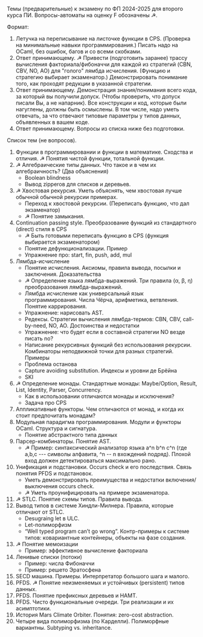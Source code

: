 Темы (предварительные) к экзамену по ФП 2024-2025 для второго курса ПИ.
Вопросы-автоматы на оценку F обозначены ☭.

Формат:
1) Летучка на переписывание на листочке функции в CPS. (Проверка на минимальные навыки программирования.)
   Писать надо на OCaml, без ошибок, багов и со всеми скобками.
2) Ответ принимающему. ☭ Привести (подготовить заранее) трассу вычисления факториала/фибоначчи для каждой из стратегий (CBN, CBV, NO, AO) для "голого" лямбда исчисления.
   (Функцию и стратегию выбирает экзаменатор.)
   Демонстрировать понимание того, как проходят редукции в указанной стратегии.
3) Ответ принимающему.
   Демонстрация знания/понимания всего кода, за который вы получили допуск. (Чтобы проверить, что допуск писали Вы, а не напарник).
   Все конструкции и код, которые были нагуглены, должны быть осмыслены.
   В том числе, надо уметь отвечать, за что отвечают типовые параметры у типов данных, объявленных в вашем коде.
4) Ответ принимающему. Вопросы из списка ниже без подготовки.

Список тем (не вопросов).

1. Функции в программировании и функции в математике. Сходства и отличия. ☭ Понятия чистой функции, тотальной функции.
1. ☭ Алгебраические типы данных. Что такое и в чем их алгебраичность? (Два объяснения)
   * Boolean blindness
   * Вывод zipperов для списков и деревьев.
1. ☭ Хвостовая рекурсия. Уметь объяснять, чем хвостовая лучше обычной обычной рекурсии примерах.
   * Переход к хвостовой рекурсии. (Переписать функцию, что дал экзаменатор)
   * ☭ Понятие замыкания.
1. Continuation passing style. Преобразование функций из стандартного (direct) стиля в CPS
   * ☭ Быть готовыми переписать функцию в CPS (функция выбирается экзаменатором)
   * Понятие дефункционализации. Пример
   * Упражнение про: start, fin, push, add, mul
1. Лямбда-исчисление
   * Понятие исчисления. Аксиомы, правила вывода, посылки и заключения. Доказательства
   * ☭ Определение языка лямбда-выражений. Три правила (α, β, η) преобразования лямбда-выражений.
   * Лямбда исчисление как универсальный язык программирования. Числа Чёрча, арифметика, ветвления. Понятие каррирования.
   * Упражнение: нарисовать AST.
   * Редексы. Стратегии вычисления лямбда-термов: CBN, CBV, call-by-need, NO, AO. Достоинства и недостатки
   * Упражнение: что будет если в составной стратегии NO везде писать no?
   * Написание рекурсивных функций без использования рекурсии. Комбинаторы неподвижной точки для разных стратегий. Примеры
   * Проблема останова
   * Capture avoiding substitution. Индексы и уровни де Брёйна
   * SKI
1. ☭ Определение монады. Стандартные монады: Maybe/Option, Result, List, Identity, Parser, Concurrency.
   * Как в использовании отличаются монады и исключения?
   * Задача про CPS
1. Аппликативные функторы. Чем отличаются от монад, и когда их стоит предпочитать монадам?
1. Модульная парадигма программирования. Модули и функторы OCaml. Структура и сигнатура.
   * Понятие абстрактного типа данных
1. Парсер-комбинаторы. Понятие AST.
   * ☭ Пример: синтаксический анализатор языка a^n b^n c^n (где а,b,c --- символы алфавита, ^n -- n вхождений подряд).
     Плохой вход должен детектироваться максимально рано.
1. Унификация и подстановки. Occurs check и его последствия. Связь понятия PFDS и подстановок.
   * Уметь демонстрировать преимущества и недостатки включения/выключения occurs check.
   * ☭ Уметь проунифицировать на примере экзаменатора.
1. ☭ STLC. Понятие схемы типов. Правила вывода.
1. Вывод типов в системе Хиндли-Милнера. Правила, которые отличают от STLC.
   * Desugraing let в ULC.
   * Let-полиморфизм
   * “Well typed program can’t go wrong”. Контр-примеры к системе типов: ковариантные контейнеры, объекты на фазе создания.
1. ☭ Понятие мемоизации
   * Пример: эффективное вычисление факториала
1. Ленивые списки (потоки)
   * Пример: числа Фибоначчи
   * Пример: решето Эратосфена
1. SECD машина. Примеры. Интерпретатор большого шага и малого.
1. PFDS. ☭ Понятие неизменяемых и устойчивых (persistent) типов данных.
1. PFDS. Понятие префиксных деревьев и HAMT.
1. PFDS. Чисто функциональные очереди. Три реализации и их асимптотики.
1. История Mars Climate Orbiter. Понятия: zero-cost abstraction.
1. Четыре вида полиморфизма (по Карделли). Полиморфные вариантны. Subtyping vs. inheritance.

<!--
5. Схемы рекурсии. На примере списков и деревьев. Ката- и анаморфизмы.
6. Схемы рекурсии. Хиломорфизм. Решения задач: фибоначчи, binary partition, LCS, merge sort.
   * ☭ Идея реализации динамического программирования через схемы рекурсии
1. GADT, что такое и зачем нужно
   * Равенство  типов (летучка 4)
   * Использование для форматированной печати
1. Три вида тестов в инфраструктуре
-->